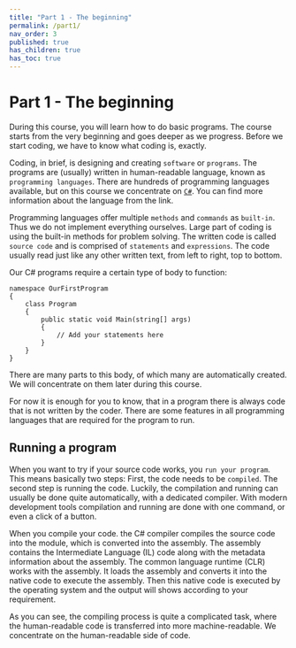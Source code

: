 ```yaml
---
title: "Part 1 - The beginning"
permalink: /part1/
nav_order: 3
published: true
has_children: true
has_toc: true
---
```


# Part 1 - The beginning

During this course, you will learn how to do basic programs. The course starts from the very beginning and goes deeper as we progress. Before we start coding, we have to know what coding is, exactly.  

Coding, in brief, is designing and creating `software` or `programs`. The programs are (usually) written in human-readable language, known as `programming languages`. There are hundreds of programming languages available, but on this course we concentrate on [`C#`](https://docs.microsoft.com/en-us/dotnet/csharp/tour-of-csharp/). You can find more information about the language from the link.  

Programming languages offer multiple `methods` and `commands` as `built-in`. Thus we do not implement everything ourselves. Large part of coding is using the built-in methods for problem solving. The written code is called `source code` and is comprised of `statements` and `expressions`. The code usually read just like any other written text, from left to right, top to bottom.

Our C# programs require a certain type of body to function:
  

~~~Csharp  
namespace OurFirstProgram  
{  
    class Program  
    {  
        public static void Main(string[] args)  
        {  
            // Add your statements here  
        }  
    }  
}  
~~~
  
    
There are many parts to this body, of which many are automatically created. We will concentrate on them later during this course.  

For now it is enough for you to know, that in a program there is always code that is not written by the coder. There are some features in all programming languages that are required for the program to run.

## Running a program

When you want to try if your source code works, you `run your program`. This means basically two steps: First, the code needs to be `compiled`. The second step is running the code. Luckily, the compilation and running can usually be done quite automatically, with a dedicated compiler. With modern development tools compilation and running are done with one command, or even a click of a button.

When you compile your code. the C# compiler compiles the source code into the module, which is converted into the assembly. The assembly contains the Intermediate Language (IL) code along with the metadata information about the assembly. The common language runtime (CLR) works with the assembly. It loads the assembly and converts it into the native code to execute the assembly. Then this native code is executed by the operating system and the output will shows according to your requirement.

As you can see, the compiling process is quite a complicated task, where the human-readable code is transferred into more machine-readable. We concentrate on the human-readable side of code.
